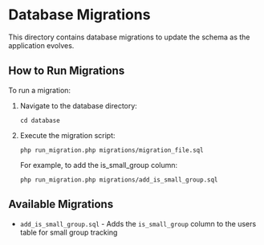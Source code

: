# Database Migrations

This directory contains database migrations to update the schema as the application evolves.

## How to Run Migrations

To run a migration:

1. Navigate to the database directory:
   ```
   cd database
   ```

2. Execute the migration script:
   ```
   php run_migration.php migrations/migration_file.sql
   ```

   For example, to add the is_small_group column:
   ```
   php run_migration.php migrations/add_is_small_group.sql
   ```

## Available Migrations

- `add_is_small_group.sql` - Adds the `is_small_group` column to the users table for small group tracking
